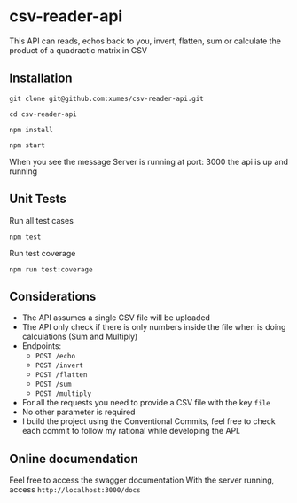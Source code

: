 # csv-reader-api

This API can reads, echos back to you, invert, flatten, sum or calculate the
product of a quadractic matrix in CSV

## Installation

```console
git clone git@github.com:xumes/csv-reader-api.git

cd csv-reader-api

npm install

npm start
```

When you see the message Server is running at port: 3000 the api is up and
running

## Unit Tests

Run all test cases

```console
npm test
```

Run test coverage

```console
npm run test:coverage
```

## Considerations

-   The API assumes a single CSV file will be uploaded
-   The API only check if there is only numbers inside the file when is doing
    calculations (Sum and Multiply)
-   Endpoints:
    -   `POST /echo`
    -   `POST /invert`
    -   `POST /flatten`
    -   `POST /sum`
    -   `POST /multiply`
-   For all the requests you need to provide a CSV file with the key `file`
-   No other parameter is required
-   I build the project using the Conventional Commits, feel free to check each
    commit to follow my rational while developing the API.

## Online documendation

Feel free to access the swagger documentation With the server running, access
`http://localhost:3000/docs`
